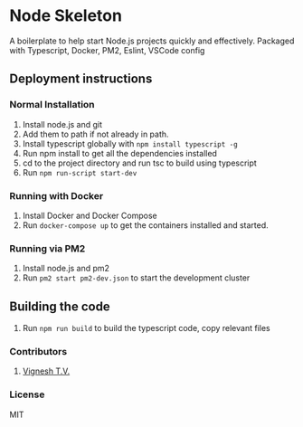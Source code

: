 # Node Skeleton

A boilerplate to help start Node.js projects quickly and effectively. Packaged with Typescript, Docker, PM2, Eslint, VSCode config

## Deployment instructions

### Normal Installation

1. Install node.js and git
2. Add them to path if not already in path.
3. Install typescript globally with `npm install typescript -g`
4. Run npm install to get all the dependencies installed
5. cd to the project directory and run tsc to build using typescript
6. Run `npm run-script start-dev`

### Running with Docker

1. Install Docker and Docker Compose
2. Run `docker-compose up` to get the containers installed and started.

### Running via PM2

1. Install node.js and pm2
2. Run `pm2 start pm2-dev.json` to start the development cluster

## Building the code

1. Run `npm run build` to build the typescript code, copy relevant files

### Contributors

1. <a href="https://github.com/tvvignesh">Vignesh T.V.</a>

### License

MIT